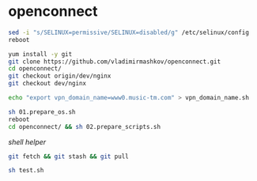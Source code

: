 # openconnect

```bash
sed -i "s/SELINUX=permissive/SELINUX=disabled/g" /etc/selinux/config
reboot
```
```bash
yum install -y git
git clone https://github.com/vladimirmashkov/openconnect.git
cd openconnect/
git checkout origin/dev/nginx
git checkout dev/nginx
```
```bash
echo "export vpn_domain_name=www0.music-tm.com" > vpn_domain_name.sh
```
```bash
sh 01.prepare_os.sh
reboot
cd openconnect/ && sh 02.prepare_scripts.sh
```

_shell helper_
```bash
git fetch && git stash && git pull

sh test.sh
```